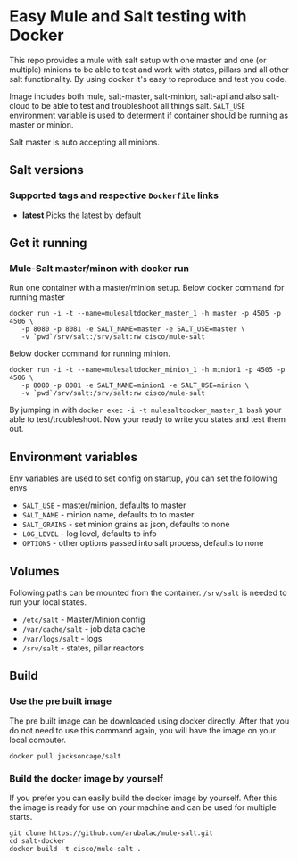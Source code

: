 Easy Mule and Salt testing with Docker
===========

This repo provides a mule with salt setup with one master and one (or multiple) minions to be able to test and work with states, pillars and all other salt functionality. By using docker it's easy to reproduce and test you code.

Image includes both mule, salt-master, salt-minion, salt-api and also salt-cloud to be able to test and troubleshoot all things salt. `SALT_USE` environment variable is used to determent if container should be running as master or minion.

Salt master is auto accepting all minions.

## Salt versions

### Supported tags and respective `Dockerfile` links

 - **latest** Picks the latest by default

## Get it running

### Mule-Salt master/minon with docker run

Run one container with a master/minion setup. Below docker command for running master

```
docker run -i -t --name=mulesaltdocker_master_1 -h master -p 4505 -p 4506 \
   -p 8080 -p 8081 -e SALT_NAME=master -e SALT_USE=master \
   -v `pwd`/srv/salt:/srv/salt:rw cisco/mule-salt
```
Below docker command for running minion.

```
docker run -i -t --name=mulesaltdocker_minion_1 -h minion1 -p 4505 -p 4506 \
   -p 8080 -p 8081 -e SALT_NAME=minion1 -e SALT_USE=minion \
   -v `pwd`/srv/salt:/srv/salt:rw cisco/mule-salt
```

By jumping in with `docker exec -i -t mulesaltdocker_master_1 bash` your able to test/troubleshoot. Now your ready to write you states and test them out.

## Environment variables

Env variables are used to set config on startup, you can set the following envs

 - `SALT_USE`  - master/minion, defaults to master
 - `SALT_NAME` - minion name, defaults to to master
 - `SALT_GRAINS` - set minion grains as json, defaults to none
 - `LOG_LEVEL` - log level, defaults to info
 - `OPTIONS`   - other options passed into salt process, defaults to none

## Volumes

Following paths can be mounted from the container. `/srv/salt` is needed to run your local states.

 - `/etc/salt` - Master/Minion config
 - `/var/cache/salt` - job data cache
 - `/var/logs/salt` - logs
 - `/srv/salt` - states, pillar reactors

## Build

### Use the pre built image
The pre built image can be downloaded using docker directly. After that you do not need to use this command again, you will have the image on your local computer.

```
docker pull jacksoncage/salt
```

### Build the docker image by yourself
If you prefer you can easily build the docker image by yourself. After this the image is ready for use on your machine and can be used for multiple starts.

```
git clone https://github.com/arubalac/mule-salt.git
cd salt-docker
docker build -t cisco/mule-salt .
```

